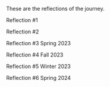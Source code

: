 These are the reflections of the journey.

Reflection #1

Reflection #2

Reflection #3 Spring 2023

Reflection #4 Fall 2023 

Reflection #5 Winter 2023 

Reflection #6 Spring 2024
